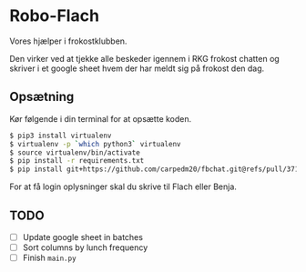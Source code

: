 # Robo-Flach
Vores hjælper i  frokostklubben.

Den virker ved at tjekke alle beskeder igennem i RKG frokost chatten og skriver
i et google sheet hvem der har meldt sig på frokost den dag.


## Opsætning
Kør følgende i din terminal for at opsætte koden.
```bash
$ pip3 install virtualenv
$ virtualenv -p `which python3` virtualenv
$ source virtualenv/bin/activate
$ pip install -r requirements.txt
$ pip install git+https://github.com/carpedm20/fbchat.git@refs/pull/371/head
```
For at få login oplysninger skal du skrive til Flach eller Benja.

## TODO
* [ ] Update google sheet in batches
* [ ] Sort columns by lunch frequency
* [ ] Finish `main.py`
